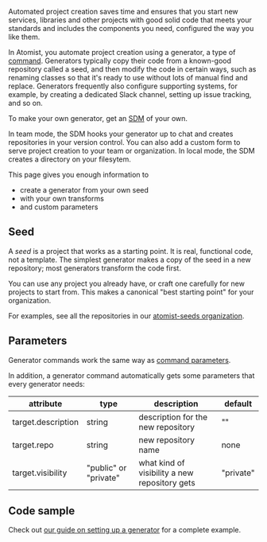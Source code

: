 Automated project creation saves time and ensures that you start new services,
libraries and other projects with good solid code that meets your standards
and includes the components you need, configured the way you like them.

In Atomist, you automate project creation using a generator, a type of [command][].
Generators typically copy their code from a known-good repository called a seed,
and then modify the code in certain ways, such as renaming classes so that it's
ready to use without lots of manual find and replace. Generators frequently also
configure supporting systems, for example, by creating a dedicated
Slack channel, setting up issue tracking, and so on.

To make your own generator, get an [SDM][sdm-project] of your own.

In team mode, the SDM hooks your generator up to chat and creates repositories
in your version control. You can also add a custom form to serve project creation
to your team or organization.  In local mode, the SDM creates a directory on your filesytem.

This page gives you enough information to

* create a generator from your own seed
* with your own transforms
* and custom parameters

[sdm-project]: sdm.md (Atomist SDM Project)
[command]: commands.md (Atomist SDM Commands)

## Seed

A _seed_ is a project that works as a starting point. It is real, functional code, not a
template. The simplest generator makes a copy of the seed in a new repository;
most generators transform the code first.

You can use any project you already have, or craft one carefully for new projects to start
from. This makes a canonical "best starting point" for your organization.

For examples, see all the repositories in our [atomist-seeds organization](https://github.com/atomist-seeds).

## Parameters

Generator commands work the same way as [command parameters](commands.md#command-parameters).

In addition, a generator command automatically gets some parameters that every generator needs:

| attribute    |  type  | description | default |
| -------------| ------ | ----------- | ------- |
| target.description | string | description for the new repository | "" |
| target.repo | string | new repository name | none |
| target.visibility | "public" or "private" | what kind of visibility a new repository gets | "private" |

[apidoc-generator-registration]: https://atomist.github.io/sdm/interfaces/_lib_api_registration_generatorregistration_.generatorregistration.html (API Doc for GeneratorRegistration)


## Code sample

Check out [our guide on setting up a generator](/developer/setting-up-generator/) for a complete example.

